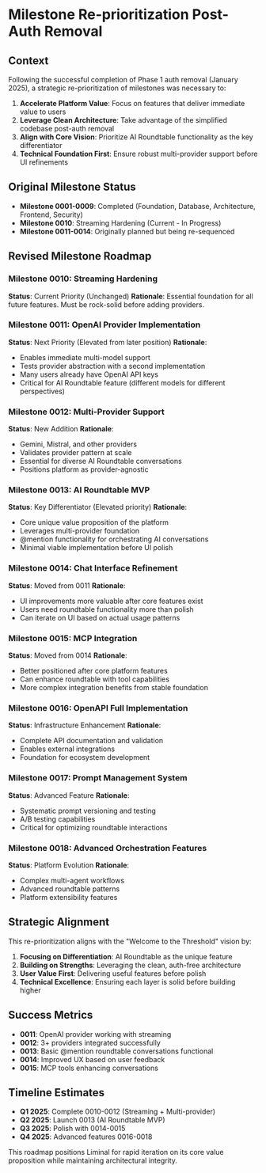# Milestone Re-prioritization Post-Auth Removal

## Context

Following the successful completion of Phase 1 auth removal (January 2025), a strategic re-prioritization of milestones was necessary to:

1. **Accelerate Platform Value**: Focus on features that deliver immediate value to users
2. **Leverage Clean Architecture**: Take advantage of the simplified codebase post-auth removal
3. **Align with Core Vision**: Prioritize AI Roundtable functionality as the key differentiator
4. **Technical Foundation First**: Ensure robust multi-provider support before UI refinements

## Original Milestone Status

- **Milestone 0001-0009**: Completed (Foundation, Database, Architecture, Frontend, Security)
- **Milestone 0010**: Streaming Hardening (Current - In Progress)
- **Milestone 0011-0014**: Originally planned but being re-sequenced

## Revised Milestone Roadmap

### Milestone 0010: Streaming Hardening
**Status**: Current Priority (Unchanged)
**Rationale**: Essential foundation for all future features. Must be rock-solid before adding providers.

### Milestone 0011: OpenAI Provider Implementation
**Status**: Next Priority (Elevated from later position)
**Rationale**: 
- Enables immediate multi-model support
- Tests provider abstraction with a second implementation
- Many users already have OpenAI API keys
- Critical for AI Roundtable feature (different models for different perspectives)

### Milestone 0012: Multi-Provider Support
**Status**: New Addition
**Rationale**:
- Gemini, Mistral, and other providers
- Validates provider pattern at scale
- Essential for diverse AI Roundtable conversations
- Positions platform as provider-agnostic

### Milestone 0013: AI Roundtable MVP
**Status**: Key Differentiator (Elevated priority)
**Rationale**:
- Core unique value proposition of the platform
- Leverages multi-provider foundation
- @mention functionality for orchestrating AI conversations
- Minimal viable implementation before UI polish

### Milestone 0014: Chat Interface Refinement
**Status**: Moved from 0011
**Rationale**:
- UI improvements more valuable after core features exist
- Users need roundtable functionality more than polish
- Can iterate on UI based on actual usage patterns

### Milestone 0015: MCP Integration
**Status**: Moved from 0014
**Rationale**:
- Better positioned after core platform features
- Can enhance roundtable with tool capabilities
- More complex integration benefits from stable foundation

### Milestone 0016: OpenAPI Full Implementation
**Status**: Infrastructure Enhancement
**Rationale**:
- Complete API documentation and validation
- Enables external integrations
- Foundation for ecosystem development

### Milestone 0017: Prompt Management System
**Status**: Advanced Feature
**Rationale**:
- Systematic prompt versioning and testing
- A/B testing capabilities
- Critical for optimizing roundtable interactions

### Milestone 0018: Advanced Orchestration Features
**Status**: Platform Evolution
**Rationale**:
- Complex multi-agent workflows
- Advanced roundtable patterns
- Platform extensibility features

## Strategic Alignment

This re-prioritization aligns with the "Welcome to the Threshold" vision by:

1. **Focusing on Differentiation**: AI Roundtable as the unique feature
2. **Building on Strengths**: Leveraging the clean, auth-free architecture
3. **User Value First**: Delivering useful features before polish
4. **Technical Excellence**: Ensuring each layer is solid before building higher

## Success Metrics

- **0011**: OpenAI provider working with streaming
- **0012**: 3+ providers integrated successfully
- **0013**: Basic @mention roundtable conversations functional
- **0014**: Improved UX based on user feedback
- **0015**: MCP tools enhancing conversations

## Timeline Estimates

- **Q1 2025**: Complete 0010-0012 (Streaming + Multi-provider)
- **Q2 2025**: Launch 0013 (AI Roundtable MVP)
- **Q3 2025**: Polish with 0014-0015
- **Q4 2025**: Advanced features 0016-0018

This roadmap positions Liminal for rapid iteration on its core value proposition while maintaining architectural integrity.